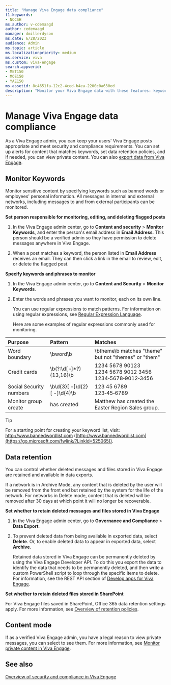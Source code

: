 ```yaml
---
title: "Manage Viva Engage data compliance"
f1.keywords:
- NOCSH
ms.author: v-cdemaagd
author: cedemaagd
manager: dmillerdyson
ms.date: 6/28/2023
audience: Admin
ms.topic: article
ms.localizationpriority: medium
ms.service: viva
ms.custom: viva-engage
search.appverid:
- MET150
- MOE150
- YAE150
ms.assetid: 8c4651fa-12c2-4ced-b4ea-2200c0a630ed
description: "Monitor your Viva Engage data with these features: keyword monitoring, security settings, data export, data retention, and analytics."
---
```


# Manage Viva Engage data compliance

As a Viva Engage admin, you can keep your users' Viva Engage posts appropriate and meet security and compliance requirements. You can set up alerts for content that matches keywords, set data retention policies, and if needed, you can view private content. You can also [export data from Viva Engage](export-yammer-enterprise-data.md).

<a name="MonitorKeywords"> </a> 
## Monitor Keywords

Monitor sensitive content by specifying keywords such as banned words or employees' personal information. All messages in internal and external networks, including messages to and from external participants can be monitored.
  
 **Set person responsible for monitoring, editing, and deleting flagged posts**
  
1. In the Viva Engage admin center, go to **Content and security** > **Monitor Keywords**, and enter the person's email address in **Email Address**. This person should be a verified admin so they have permission to delete messages anywhere in Viva Engage.
    
2. When a post matches a keyword, the person listed in **Email Address** receives an email. They can then click a link in the email to review, edit, or delete the flagged post. 
    
 **Specify keywords and phrases to monitor**
  
1. In the Viva Engage admin center, go to **Content and Security** \> **Monitor Keywords**.
    
2. Enter the words and phrases you want to monitor, each on its own line.
    
    You can use regular expressions to match patterns. For information on using regular expressions, see [Regular Expression Language](/dotnet/standard/base-types/regular-expression-language-quick-reference).
    
    Here are some examples of regular expressions commonly used for monitoring.
    
|**Purpose**|**Pattern**|**Matches**|
|:-----|:-----|:-----|
|Word boundary  <br/> |\bword\b  <br/> |\btheme\b matches "theme" but not "themes" or "them"  <br/> |
|Credit cards  <br/> |\b(?:\d[ ‐]\*?){13,16}\b  <br/> |1234 5678 90123  <br/> 1234 5678 9012 3456  <br/> 1234‐5678‐9012‐3456  <br/> |
|Social Security numbers  <br/> |\b\d{3}[ -]\d{2}[ -]\d{4}\b  <br/> |123 45 6789  <br/> 123‐45‐6789  <br/> |
Monitor group create|has created|Matthew has created the Easter Region Sales group.
   
   > [!TIP]
   > For a starting point for creating your keyword list, visit: http://www.bannedwordlist.com ([http://www.bannedwordlist.com](https://go.microsoft.com/fwlink/?LinkId=525065)). 
  
<a name="DataRetention"> </a>
## Data retention

You can control whether deleted messages and files stored in Viva Engage are retained and available in data exports. 

If a network is in Archive Mode, any content that is deleted by the user will be removed from the front end but retained by the system for the life of the network.  For networks in Delete mode, content that is deleted will be removed after 30 days at which point it will no longer be recoverable.

 **Set whether to retain deleted messages and files stored in Viva Engage**
  
1. In the Viva Engage admin center, go to **Governance and Compliance** \> **Data Export**.
    
2. To prevent deleted data from being available in exported data, select **Delete**. Or, to enable deleted data to appear in exported data, select **Archive**.
    
    Retained data stored in Viva Engage can be permanently deleted by using the Viva Engage Developer API. To do this you export the data to identify the data that needs to be permanently deleted, and then write a custom PowerShell script to loop through the specific items to delete. For information, see the REST API section of  [Develop apps for Viva Engage](https://go.microsoft.com/fwlink/?linkid=874797). 

 **Set whether to retain deleted files stored in SharePoint**

For Viva Engage files saved in SharePoint, Office 365 data retention settings apply. For more information, see [Overview of retention policies](/office365/securitycompliance/retention-policies).
    
<a name="ContentMode"> </a>
## Content mode

If as a verified Viva Engage admin, you have a legal reason to view private messages, you can select to see them. For more information, see [Monitor private content in Viva Engage](monitor-private-content.md).
  
## See also

[Overview of security and compliance in Viva Engage](security-and-compliance.md)